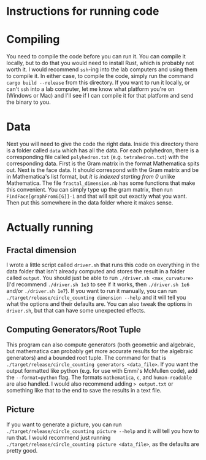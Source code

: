 # Instructions for running code
# Compiling
You need to compile the code before you can run it. You can compile it locally, but to do that you would need to install Rust, which is probably not worth it. I would recommend `ssh`-ing into the lab computers and using them to compile it. In either case, to compile the code, simply run the command `cargo build --release` from this directory. If you want to run it locally, or can't `ssh` into a lab computer, let me know what platform you're on (Windows or Mac) and I'll see if I can compile it for that platform and send the binary to you.

# Data
Next you will need to give the code the right data. Inside this directory there is a folder called `data` which has all the data. For each polyhedron, there is a corresponding file called `polyhedron.txt` (e.g. `tetrahedron.txt`) with the corresponding data. First is the Gram matrix in the format Mathematica spits out. Next is the face data. It should correspond with the Gram matrix and be in Mathematica's list format, but *it is indexed starting from 0* unlike Mathematica. The file `fractal_dimension.nb` has some functions that make this convenient. You can simply type up the gram matrix, then run `FindFace[graphFromG[G]]-1` and that will spit out exactly what you want. Then put this somewhere in the data folder where it makes sense.

# Actually running
## Fractal dimension
I wrote a little script called `driver.sh` that runs this code on everything in the data folder that isn't already computed and stores the result in a folder called `output`. You should just be able to run `./driver.sh <max_curvature>` (I'd recommend `./driver.sh 1e3` to see if it works, then `./driver.sh 1e6` and/or `./driver.sh 1e7`). If you want to run it manually, you can run `./target/release/circle_counting dimension --help` and it will tell you what the options and their defaults are. You can also tweak the options in `driver.sh`, but that can have some unexpected effects.

## Computing Generators/Root Tuple 
This program can also compute generators (both geometric and algebraic, but mathematica can probably get more accurate results for the algebraic generators) and a bounded root tuple. The command for that is `./target/release/circle_counting generators <data_file>`. If you want the output formatted like python (e.g. for use with Emmi's McMullen code), add the `--format=python` flag. The formats `mathematica`, `c`, and `human-readable` are also handled. I would also recommend adding `> output.txt` or something like that to the end to save the results in a text file.

## Picture
If you want to generate a picture, you can run `./target/release/circle_counting picture --help` and it will tell you how to run that. I would recommend just running `./target/release/circle_counting picture <data_file>`, as the defaults are pretty good.
